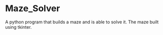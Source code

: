 # Maze_Solver
A python program that builds a maze and is able to solve it. The maze built using tkinter.

